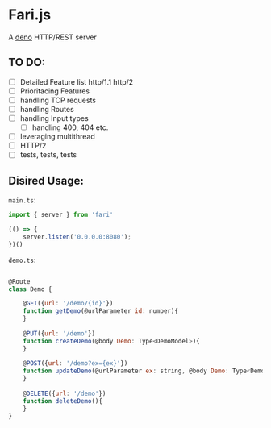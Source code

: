 # Fari.js

A [deno](http://deno.land) HTTP/REST server

## TO DO:


-   [ ] Detailed Feature list http/1.1 http/2
-   [ ] Prioritacing Features
-   [ ] handling TCP requests
-   [ ] handling Routes
-   [ ] handling Input types
    -   [ ] handling 400, 404 etc.
-   [ ] leveraging multithread
-   [ ] HTTP/2
-   [ ] tests, tests, tests

## Disired Usage:

`main.ts`:

```javascript
import { server } from 'fari'

(() => {
    server.listen('0.0.0.0:8080');
})()
```

`demo.ts`:

```javascript

@Route
class Demo {

    @GET({url: '/demo/{id}'})
    function getDemo(@urlParameter id: number){
    }
    
    @PUT({url: '/demo'})
    function createDemo(@body Demo: Type<DemoModel>){
    }
    
    @POST({url: '/demo?ex={ex}'})
    function updateDemo(@urlParameter ex: string, @body Demo: Type<DemoModel>){
    }
    
    @DELETE({url: '/demo'})
    function deleteDemo(){
    }
}

```
